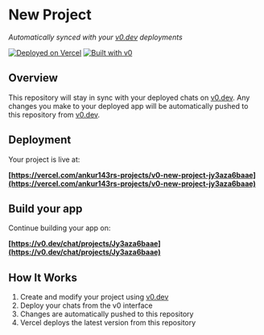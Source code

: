 # New Project

*Automatically synced with your [v0.dev](https://v0.dev) deployments*

[![Deployed on Vercel](https://img.shields.io/badge/Deployed%20on-Vercel-black?style=for-the-badge&logo=vercel)](https://vercel.com/ankur143rs-projects/v0-new-project-jy3aza6baae)
[![Built with v0](https://img.shields.io/badge/Built%20with-v0.dev-black?style=for-the-badge)](https://v0.dev/chat/projects/Jy3aza6baae)

## Overview

This repository will stay in sync with your deployed chats on [v0.dev](https://v0.dev).
Any changes you make to your deployed app will be automatically pushed to this repository from [v0.dev](https://v0.dev).

## Deployment

Your project is live at:

**[https://vercel.com/ankur143rs-projects/v0-new-project-jy3aza6baae](https://vercel.com/ankur143rs-projects/v0-new-project-jy3aza6baae)**

## Build your app

Continue building your app on:

**[https://v0.dev/chat/projects/Jy3aza6baae](https://v0.dev/chat/projects/Jy3aza6baae)**

## How It Works

1. Create and modify your project using [v0.dev](https://v0.dev)
2. Deploy your chats from the v0 interface
3. Changes are automatically pushed to this repository
4. Vercel deploys the latest version from this repository